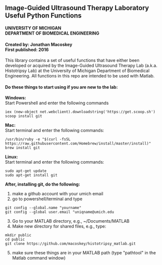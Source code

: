 
## Image-Guided Ultrasound Therapy Laboratory <br /> Useful Python Functions <br />
#### UNIVERSITY OF MICHIGAN <br /> DEPARTMENT OF BIOMEDICAL ENGINEERING 

#### Created by: Jonathan Macoskey <br /> First published: 2016

This library contains a set of useful functions that have
either been developed or acquired by the Image-Guided
Ultrasound Therapy Lab (a.k.a. Histotripsy Lab) at the 
University of Michigan Department of Biomedical 
Engineering. All functions in this repo are intended to be
used with Matlab.

#### Do these things to start using if you are new to the lab:
**Windows:** <br />
Start Powershell and enter the following commands
```
iex (new-object net.webclient).downloadstring('https://get.scoop.sh')
scoop install git
```
**Mac:** <br />
Start terminal and enter the following commands:
```
/usr/bin/ruby -e "$(curl -fsSL https://raw.githubusercontent.com/Homebrew/install/master/install)"
brew install git
```
**Linux:**<br />
Start terminal and enter the following commands:
``` 
sudo apt-get update
sudo apt-get install git 
```

**After, installing git, do the following:**
1.  make a github account with your umich email
2.  go to powershell/terminal and type
```
git config --global.name "yourname"
git config --global user.email "uniqname@umich.edu
```
3.  Go to your MATLAB directory, e.g., ~/Documents/MATLAB
4.  Make new directory for shared files, e.g., type:
```
mkdir public
cd public
git clone https://github.com/macoskey/histotripsy_matlab.git
```
5.  make sure these things are in your MATLAB path (type "pathtool" in the Matlab command window)
